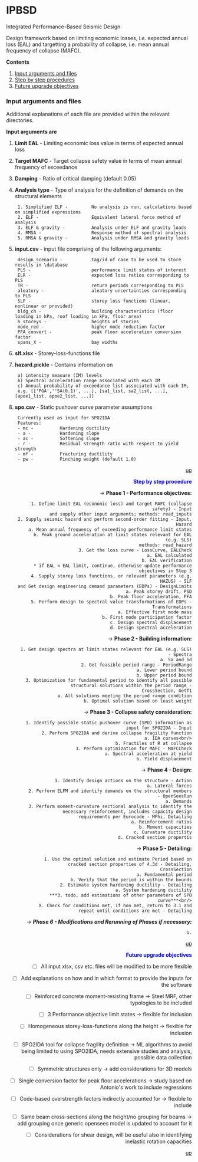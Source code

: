 # IPBSD
Integrated Performance-Based Seismic Design

Design framework based on limiting economic losses, i.e. expected annual loss (EAL) and targetting a probability of collapse, i.e. mean annual frequency of collapse (MAFC).

**Contents**<a id='contents'></a>
1. [Input arguments and files](#input)
2. [Step by step procedures](#process)
3. [Future upgrade objectives](#future)


### Input arguments and files <a id='input'>

Additional explanations of each file are provided within the relevant directories.

**Input arguments are**
1. **Limit EAL** - Limiting economic loss value in terms of expected annual loss

2. **Target MAFC** - Target collapse safety value in terms of mean annual frequency of exceedance

3. **Damping** - Ratio of critical damping (default 0.05)

4. **Analysis type** - Type of analysis for the definition of demands on the structural elements<br/>

        1. Simplified ELF -        	No analysis is run, calculations based on simplified expressions
        2. ELF -                  	Equivalent lateral force method of analysis
        3. ELF & gravity -       	Analysis under ELF and gravity loads
        4. RMSA -                	Response method of spectral analysis
        5. RMSA & gravity -      	Analysis under RMSA and gravity loads
		
5. **input.csv** - input file comprising of the following arguments:<br/>

    	design_scenario -       	tag/id of case to be used to store results in \database
    	PLS -                   	performance limit states of interest
    	ELR -                    	expected loss ratios corresponding to PLS
    	TR -                     	return periods corresponding to PLS
        aleatory -               	aleatory uncertainties corresponding to PLS
        SLF -                  		storey loss functions (linear, nonlinear or provided)
        bldg_ch -               	building characteristics (floor loading in kPa, roof loading in kPa, floor area)
        h_storeys -             	heights of stories
        mode_red -              	higher mode reduction factor
        PFA_convert -            	peak floor acceleration conversion factor
        spans_X -               	bay widths
	
6. **slf.xlsx** - Storey-loss-functions file<br/>

7. **hazard.pickle** - Contains information on<br/>

		a) intensity measure (IM) levels
		b) Spectral acceleration range associated with each IM
		c) Annual probability of exceedance list associated with each IM,
		e.g. [['PGA',''SA(0.1)', ...], [sa1_list, sa2_list, ...], [apoe1_list, apoe2_list, ...]]
				
8. **spo.csv** - Static pushover curve parameter assumptions<br/>

		Currently used as input for SPO2IDA
		Features:
		- mc -			Hardening ductility
		- a -			Hardening slope
		- ac - 			Softening slope
		- r -			Residual strength ratio with respect to yield strength
		- mf -			Fracturing ductility
		- pw - 			Pinching weight (default 1.0)
    
</a><font color=blue><div style="text-align: right">[up](#contents)

**Step by step procedure**<a id='process'>

-> **Phase 1 - Performance objectives:**<br/>

		1. Define limit EAL (economic loss) and target MAFC (collapse safety) - Input
		and supply other input arguments; methods: read_inputs
		2. Supply seismic hazard and perform second-order fitting - Input, Hazard
			a. Mean annual frequency of exceeding performance limit states
			b. Peak ground acceleration at limit states relevant for EAL (e.g. SLS)
			methods: read_hazard
		3. Get the loss curve - LossCurve, EALCheck
			a. EAL calculated
			b. EAL verification
		* if EAL < EAL limit, continue, otherwise update performance objectives in Step 3
		4. Supply storey loss functions, or relevant parameters (e.g. HAZUS) - SLF
		and Get design engineering demand parameters (EDPs) - DesignLimits
			a. Peak storey drift, PSD
			b. Peak floor acceleration, PFA
		5. Perform design to spectral value transformations of EDPs - Transformations
			a. Effective first mode mass
			b. First mode participation factor
			c. Design spectral displacement
			d. Design spectral acceleration
			
-> **Phase 2 - Building information:** <br/>

		1. Get design spectra at limit states relevant for EAL (e.g. SLS) - Spectra
			a. Sa and Sd
		2. Get feasible period range - PeriodRange
			a. Lower period bound
			b. Upper period bound
		3. Optimization for fundamental period to identify all possible structural solutions within the period range -
		CrossSection, GetT1
			a. All solutions meeting the period range condition
			b. Optimal solution based on least weight
			
-> **Phase 3 - Collapse safety consideration:** <br/>

		1. Identify possible static pushover curve (SPO) information as input for SPO2IDA - Input
		2. Perform SPO2IDA and derive collapse fragility function
		    	a. IDA curves<br/>
		    	b. Fractiles of R at collapse
		3. Perform optimization for MAFC - MAFCCheck
            		a. Spectral acceleration at yield
            		b. Yield displacement
-> **Phase 4 - Design:**<br/>

        	1. Identify design actions on the structure - Action
           		a. Lateral forces
        	2. Perform ELFM and identify demands on the structural members - OpenSeesRun
            		a. Demands
        	3. Perform moment-curvature sectional analysis to identify the necessary reinforcement, includes capacity design
           		requirements per Eurocode - MPhi, Detailing
            		a. Reinforcement ratios
            		b. Moment capacities
            		c. Curvature ductility
            		d. Cracked section propertis
			
-> **Phase 5 - Detailing:**<br/>

        	1. Use the optimal solution and estimate Period based on cracked section properties of 4.3d - Detailing,
			CrossSection
        		a. Fundamental period
        		b. Verify that the period is within the bounds
        	2. Estimate system hardening ductility - Detailing
        		a. System hardening ductility
        	***3. todo, add estimations of other parameters of SPO curve***<br/>
        	X. Check for conditions met, if non met, return to 3.1 and repeat until conditions are met - Detailing
		
-> ***Phase 6 - Modifications and Rerunning of Phases if necessary:***<br/>

        	1.

</a><font color=blue><div style="text-align: right">[up](#contents)
  
**Future upgrade objectives**<a id='future'>

* [ ] All input xlsx, csv etc. files will be modified to be more flexible

* [ ] Add explanations on how and in which format to provide the inputs for the software

* [ ] Reinforced concrete moment-resisting frame -> Steel MRF, other typologies to be included

* [ ] 3 Performance objective limit states -> flexible for inclusion

* [ ] Homogeneous storey-loss-functions along the height -> flexible for inclusion

* [ ] SPO2IDA tool for collapse fragility definition -> ML algorithms to avoid being limited to using SPO2IDA, needs extensive studies and analysis, possible data collection

* [ ] Symmetric structures only -> add considerations for 3D models

* [ ] Single conversion factor for peak floor accelerations -> study based on Antonio's work to include regressions

* [ ] Code-based overstrength factors indirectly accounted for -> flexible to include

* [ ] Same beam cross-sections along the height/no grouping for beams -> add grouping once generic opensees model is updated to account for it

* [ ] Considerations for shear design, will be useful also in identifying inelastic rotation capacities


</a><font color=blue><div style="text-align: right">[up](#contents)
  
